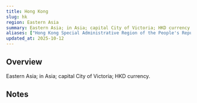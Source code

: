 ```yaml
---
title: Hong Kong
slug: hk
region: Eastern Asia
summary: Eastern Asia; in Asia; capital City of Victoria; HKD currency.
aliases: ["Hong Kong Special Administrative Region of the People's Republic of China", "HK"]
updated_at: 2025-10-12
---
```


## Overview

Eastern Asia; in Asia; capital City of Victoria; HKD currency.

## Notes

<!-- Add your first note below -->
